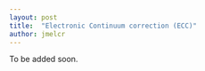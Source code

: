 ```yaml
---
layout: post
title:  "Electronic Continuum correction (ECC)"
author: jmelcr
---
```


To be added soon.

